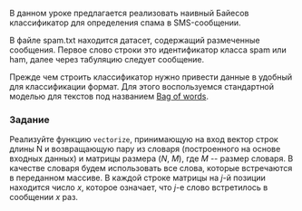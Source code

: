 В данном уроке предлагается реализовать наивный Байесов классификатор для определения спама в SMS-сообщении.

В файле spam.txt находится датасет, содержащий размеченные сообщения. Первое слово строки это идентификатор класса spam или ham,
далее через табуляцию следует сообщение.

Прежде чем строить классификатор нужно привести данные в удобный для классификации формат.
Для этого воспользуемся стандартной моделью для текстов под названием
[Bag of words](https://en.wikipedia.org/wiki/Bag-of-words_model).

### Задание

Реализуйте функцию `vectorize`, принимающую на вход вектор
строк длины N и возвращающую пару из словаря (построенного на основе входных данных) и матрицы размера ($N$, $M$),
где $M$ -- размер словаря.
В качестве словаря будем использовать все слова, которые встречаются в переданном массиве.
В каждой строке матрицы на $j$-й позиции находится число $x$, которое означает, что $j$-е слово встретилось в сообщении $x$ раз.